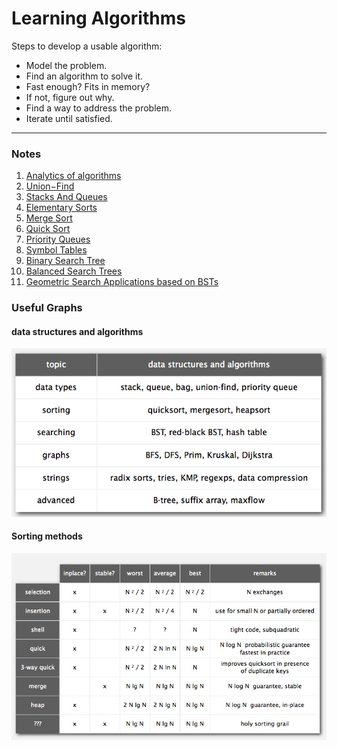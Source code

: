 # Learning Algorithms
Steps to develop a usable algorithm:

* Model the problem.
* Find an algorithm to solve it. 
* Fast enough? Fits in memory?
* If not, figure out why.
* Find a way to address the problem. 
* Iterate until satisfied.

---------------------------------------------

### Notes
1. [Analytics of algorithms](01-AnalysisOfAlgorithms.md)
2. [Union−Find](02-Union-Find.md)
3. [Stacks And Queues](03-StacksAndQueues.md)
4. [Elementary Sorts](04-ElementarySorts.md)
5. [Merge Sort](05-Mergesort.md)
6. [Quick Sort](06-Quicksort.md)
7. [Priority Queues](07-PriorityQueues.md)
8. [Symbol Tables](08-SymbolTables.md)
9. [Binary Search Tree](09-BinarySearchTree.md)
10. [Balanced Search Trees](10-BalancedSearchTrees.md)
11. [Geometric Search Applications based on BSTs](11-GeometricSearch.md)


### Useful Graphs
#### data structures and algorithms
![](media/14861764307701.jpg)

#### Sorting methods
![](media/14852530390979.jpg)



